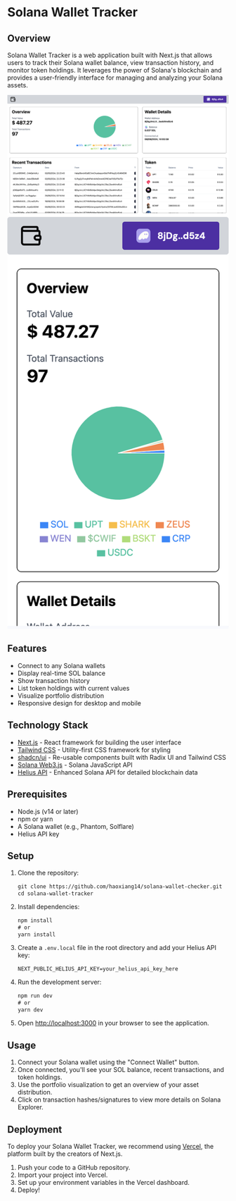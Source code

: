 # Solana Wallet Tracker

## Overview

Solana Wallet Tracker is a web application built with Next.js that allows users to track their Solana wallet balance, view transaction history, and monitor token holdings. It leverages the power of Solana's blockchain and provides a user-friendly interface for managing and analyzing your Solana assets.

![Solana Wallet Tracker Screenshot 1](./public/screenshot1.png)
![Solana Wallet Tracker Screenshot 2](./public/screenshot2.png)

## Features

- Connect to any Solana wallets
- Display real-time SOL balance
- Show transaction history
- List token holdings with current values
- Visualize portfolio distribution
- Responsive design for desktop and mobile

## Technology Stack

- [Next.js](https://nextjs.org/) - React framework for building the user interface
- [Tailwind CSS](https://tailwindcss.com/) - Utility-first CSS framework for styling
- [shadcn/ui](https://ui.shadcn.com/) - Re-usable components built with Radix UI and Tailwind CSS
- [Solana Web3.js](https://solana-labs.github.io/solana-web3.js/) - Solana JavaScript API
- [Helius API](https://docs.helius.xyz/) - Enhanced Solana API for detailed blockchain data

## Prerequisites

- Node.js (v14 or later)
- npm or yarn
- A Solana wallet (e.g., Phantom, Solflare)
- Helius API key

## Setup

1. Clone the repository:
   ```
   git clone https://github.com/haoxiang14/solana-wallet-checker.git
   cd solana-wallet-tracker
   ```

2. Install dependencies:
   ```
   npm install
   # or
   yarn install
   ```

3. Create a `.env.local` file in the root directory and add your Helius API key:
   ```
   NEXT_PUBLIC_HELIUS_API_KEY=your_helius_api_key_here
   ```

4. Run the development server:
   ```
   npm run dev
   # or
   yarn dev
   ```

5. Open [http://localhost:3000](http://localhost:3000) in your browser to see the application.

## Usage

1. Connect your Solana wallet using the "Connect Wallet" button.
2. Once connected, you'll see your SOL balance, recent transactions, and token holdings.
3. Use the portfolio visualization to get an overview of your asset distribution.
4. Click on transaction hashes/signatures to view more details on Solana Explorer.

## Deployment

To deploy your Solana Wallet Tracker, we recommend using [Vercel](https://vercel.com/), the platform built by the creators of Next.js.

1. Push your code to a GitHub repository.
2. Import your project into Vercel.
3. Set up your environment variables in the Vercel dashboard.
4. Deploy!

